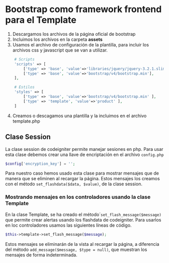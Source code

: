 # Bootstrap como framework frontend para el Template

1. Descargamos los archivos de la página oficial de bootstrap
2. Incluimos los archivos en la carpeta **assets**
3. Usamos el archivo de configuración de la plantilla, para incluir los archivos css y javascript que se van a utilizar.
```php 
	# Scripts
	'scripts' => [
		['type' => 'base', 'value'=>'libraries/jquery/jquery-3.2.1.slim.min'],
		['type' => 'base', 'value'=>'bootstrap/v4/bootstrap.min'],
	],

	# Estilos
	'styles' => [
		['type' => 'base', 'value'=>'bootstrap/v4/bootstrap.min' ],
		['type' => 'template', 'value'=>'product' ],
	]
```
4. Creamos o descagamos una plantilla y la incluimos en el archivo template.php


## Clase Session 
La clase session de codeigniter permite manejar sesiones en php. Para usar esta clase debemos crear una llave de encriptación en el archivo `config.php` 
```php 
$config['encryption_key'] = '';
```

Para nuestro caso hemos usado esta clase para mostrar mensajes que de manera que se eliminen al recargar la página. Estos mensajes los creamos con el método `set_flashdata($data, $value)`, de la clase session.

### Mostrando mensajes en los controladores usando la clase Template

En la clase Template, se ha creado el método´`set_flash_message($message)` que permite crear alertas usando los flashdata de codeigniter. Para usarlos en loc controladores usamos las siguientes líneas de código.

```php 
$this->template->set_flash_message($message);
```

Estos mensajes se eliminarán de la vista al recargar la página, a diferencia del método `add_message($message, $type = null)`, que muestran los mensajes de forma indeterminada.